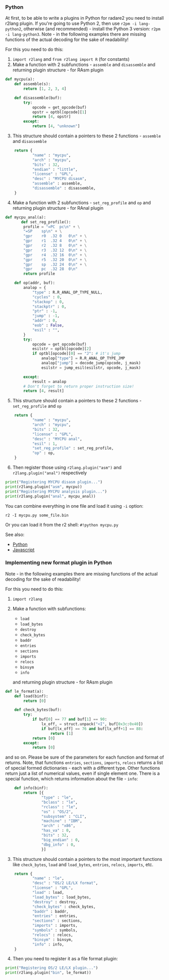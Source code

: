 ### Python

At first, to be able to write a plugins in Python for radare2 you need to install
r2lang plugin. If you're going to use Python 2, then use `r2pm -i lang-python2`, otherwise (and recommended) - install the Python 3 version: `r2pm -i lang-python3`.
Note - in the following examples there are missing functions of the actual decoding
for the sake of readability!

For this you need to do this:
1. `import r2lang` and `from r2lang import R` (for constants)
2. Make a function with 2 subfunctions - `assemble` and `disassemble` and returning plugin structure - for RAsm plugin
```python
def mycpu(a):
    def assemble(s):
        return [1, 2, 3, 4]

    def disassemble(buf):
        try:
            opcode = get_opcode(buf)
            opstr = optbl[opcode][1]
            return [4, opstr]
        except:
            return [4, "unknown"]
```
3. This structure should contain a pointers to these 2 functions - `assemble` and `disassemble`

```python
    return {
            "name" : "mycpu",
            "arch" : "mycpu",
            "bits" : 32,
            "endian" : "little",
            "license" : "GPL",
            "desc" : "MYCPU disasm",
            "assemble" : assemble,
            "disassemble" : disassemble,
    }
```
4. Make a function with 2 subfunctions - `set_reg_profile` and `op` and returning plugin structure - for RAnal plugin

```python
def mycpu_anal(a):
       def set_reg_profile():
        profile = "=PC	pc\n" + \
		"=SP	sp\n" + \
		"gpr	r0	.32	0	0\n" + \
		"gpr	r1	.32	4	0\n" + \
		"gpr	r2	.32	8	0\n" + \
		"gpr	r3	.32	12	0\n" + \
		"gpr	r4	.32	16	0\n" + \
		"gpr	r5	.32	20	0\n" + \
		"gpr	sp	.32	24	0\n" + \
		"gpr	pc	.32	28	0\n"
        return profile

    def op(addr, buf):
		analop = {
            "type" : R.R_ANAL_OP_TYPE_NULL,
            "cycles" : 0,
            "stackop" : 0,
            "stackptr" : 0,
			"ptr" : -1,
            "jump" : -1,
            "addr" : 0,
            "eob" : False,
            "esil" : "",
        }
        try:
            opcode = get_opcode(buf)
            esilstr = optbl[opcode][2]
            if optbl[opcode][0] == "J": # it's jump
                analop["type"] = R.R_ANAL_OP_TYPE_JMP
                analop["jump"] = decode_jump(opcode, j_mask)
                esilstr = jump_esil(esilstr, opcode, j_mask)

        except:
            result = analop
		# Don't forget to return proper instruction size!
        return [4, result]

```
5. This structure should contain a pointers to these 2 functions - `set_reg_profile` and `op`

```python
    return {
            "name" : "mycpu",
            "arch" : "mycpu",
            "bits" : 32,
            "license" : "GPL",
            "desc" : "MYCPU anal",
            "esil" : 1,
            "set_reg_profile" : set_reg_profile,
            "op" : op,
    }
```
6. Then register those using `r2lang.plugin("asm")` and `r2lang.plugin("anal")` respectively

```python
print("Registering MYCPU disasm plugin...")
print(r2lang.plugin("asm", mycpu))
print("Registering MYCPU analysis plugin...")
print(r2lang.plugin("anal", mycpu_anal))
```

You can combine everything in one file and load it using `-i` option:
```
r2 -I mycpu.py some_file.bin
```
Or you can load it from the r2 shell: `#!python mycpu.py`

See also:

* [Python](https://github.com/radare/radare2-bindings/blob/master/libr/lang/p/test-py-asm.py)
* [Javascript](https://github.com/radare/radare2-bindings/blob/master/libr/lang/p/dukasm.js)

### Implementing new format plugin in Python

Note - in the following examples there are missing functions of the actual decoding
for the sake of readability!

For this you need to do this:
1. `import r2lang`
2. Make a function with  subfunctions:
   - `load`
   - `load_bytes`
   - `destroy`
   - `check_bytes`
   - `baddr`
   - `entries`
   - `sections`
   - `imports`
   - `relocs`
   - `binsym`
   - `info`

   and returning plugin structure - for RAsm plugin
```python
def le_format(a):
    def load(binf):
        return [0]

    def check_bytes(buf):
        try:
			if buf[0] == 77 and buf[1] == 90:
                lx_off, = struct.unpack("<I", buf[0x3c:0x40])
                if buf[lx_off] == 76 and buf[lx_off+1] == 88:
                    return [1]
            return [0]
        except:
            return [0]
```
and so on. Please be sure of the parameters for each function and format of returns.
Note, that functions `entries`, `sections`, `imports`, `relocs` returns a list of special
formed dictionaries - each with a different type.
Other functions return just a list of numerical values, even if single element one.
There is a special function, which returns information about the file - `info`:
```python
    def info(binf):
        return [{
                "type" : "le",
                "bclass" : "le",
                "rclass" : "le",
                "os" : "OS/2",
                "subsystem" : "CLI",
                "machine" : "IBM",
                "arch" : "x86",
                "has_va" : 0,
                "bits" : 32,
                "big_endian" : 0,
                "dbg_info" : 0,
                }]
```

3. This structure should contain a pointers to the most important functions like
`check_bytes`, `load` and `load_bytes`, `entries`, `relocs`, `imports`, etc.

```python
    return {
            "name" : "le",
            "desc" : "OS/2 LE/LX format",
            "license" : "GPL",
            "load" : load,
            "load_bytes" : load_bytes,
            "destroy" : destroy,
            "check_bytes" : check_bytes,
            "baddr" : baddr,
            "entries" : entries,
            "sections" : sections,
            "imports" : imports,
            "symbols" : symbols,
            "relocs" : relocs,
            "binsym" : binsym,
            "info" : info,
    }
```
4. Then you need to register it as a file format plugin:

```python
print("Registering OS/2 LE/LX plugin...")
print(r2lang.plugin("bin", le_format))
```

